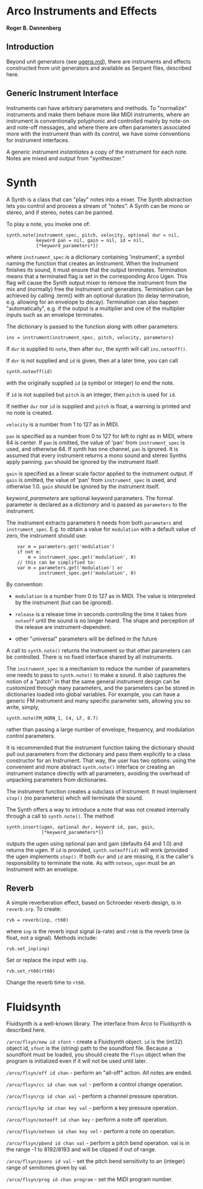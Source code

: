 # Arco Instruments and Effects

**Roger B. Dannenberg**

## Introduction
Beyond unit generators (see [ugens.md](ugens.md)), there are
instruments and effects constructed from unit generators and available
as Serpent files, described here.

## Generic Instrument Interface
Instruments can have arbitrary parameters and methods. To "normalize"
instruments and make them behave more like MIDI instruments, where
an instrument is conventionally polyphonic and controlled mainly by
note-on and note-off messages, and where there are often parameters
associated more with the instrument than with its control, we have
some conventions for instrument interfaces.

A generic instrument *instantiates* a copy of the instrument for
each note. Notes are mixed and output from "synthesizer."

# Synth
A Synth is a class that can "play" notes into a mixer. The Synth
abstraction lets you control and process a stream of "notes". A
Synth can be mono or stereo, and if stereo, notes can be panned.

To play a note, you invoke one of:
```
synth.note(instrument_spec, pitch, velocity, optional dur = nil,
           keyword pan = nil, gain = nil, id = nil,
           [*keyword_parameters*])
```
where `instrument_spec` is a dictionary containing 'instrument', a
symbol naming the function that creates an Instrument. When the
Instrument finishes its sound, it must ensure that the output
terminates. Termination means that a terminated flag is set in the
corresponding Arco Ugen. This flag will cause the Synth output mixer
to remove the instrument from the mix and (normally) free the
Instrument unit generators.  Termination can be achieved by calling
.term() with an optional duration (to delay termination, e.g. allowing
for an envelope to decay). Termination can also happen
"automatically", e.g. if the output is a multiplier and one of the
multiplier inputs such as an envelope terminates.

The dictionary is passed to the function along with other parameters:
```
ins = instrument(instrument_spec, pitch, velocity, parameters)
```
If `dur` is supplied to `note`, then after `dur`, the synth will
call `ins.noteoff()`.

If `dur` is not supplied and `id` is given, then at a later time, you
can call
```
synth.noteoff(id)
```
with the originally supplied `id` (a symbol or integer) to end the note.

If `id` is not supplied but `pitch` is an integer, then `pitch` is
used for `id`.

If neither `dur` nor `id` is supplied and `pitch` is float, a warning
is printed and no note is created.

`velocity` is a number from 1 to 127 as in MIDI.

`pan` is specified as a number from 0 to 127 for left to right as in 
MIDI, where 64 is center. If `pan` is omitted, the value of 'pan' from 
`instrument_spec` is used, and otherwise 64. If synth has one channel, 
`pan` is ignored. It is assumed that every instrument returns a mono 
sound and stereo Synths apply panning. `pan` should be ignored by the
instrument itself.

`gain` is specified as a linear scale factor applied to the instrument 
output. If `gain` is omitted, the value of 'pan' from
`instrument_spec` is used, and otherwise 1.0. `gain` should be ignored
by the instrument itself.

*keyword_parameters* are optional keyword parameters. The formal
parameter is declared as a *dictionary* and is passed as `parameters`
to the instrument.

The instrument extracts parameters it needs from both `parameters`
and `instrument_spec`. E.g. to obtain a value for `modulation` with
a default value of zero, the instrument should use:
```
    var m = parameters.get('modulation')
    if not m:
        m = instrument_spec.get('modulation', 0)
    // this can be simplified to:
    var m = parameters.get('modulation') or
            instrument_spec.get('modulation', 0)
```

By convention:

 - `modulation` is a number from 0 to 127 as in MIDI. The
   value is interpreted by the instrument (but can be ignored).

 - `release` is a release time in seconds controlling the time
   it takes from `noteoff` until the sound is no longer heard.
   The shape and perception of the release are instrument-dependent.
   
 - other "universal" parameters will be defined in the future

A call to `synth.note()` returns the instrument so that other
parameters can be controlled. There is no fixed interface shared by
all instruments.

The `instrument_spec` is a mechanism to reduce the number of
parameters one needs to pass to `synth.note()` to make a sound. It
also captures the notion of a "patch" in that the same general
instrument design can be customized through many parameters, and
the parameters can be stored in dictionaries loaded into global
variables. For example, you can have a generic FM instrument and
many specific parameter sets, allowing you so write, simply, 
```
synth.note(FM_HORN_1, C4, LF, 0.7)
```
rather than passing a large number of envelope, frequency, and 
modulation control parameters.

It is recommended that the instrument function taking the 
dictionary should pull out parameters from the dictionary and
pass them explicitly to a class constructor for an Instrument.
That way, the user has two options: using the convenient and
more abstract `synth.note()` interface or creating an instrument
instance directly with all parameters, avoiding the overhead of
unpacking parameters from dictionaries.

The instrument function creates a subclass of Instrument. It
must implement `stop()` (no parameters) which will terminate
the sound.

The Synth offers a way to introduce a note that was not created
internally through a call to `synth.note()`. The method
```
synth.insert(ugen, optional dur, keyword id, pan, gain, 
             [*keyword_parameters*])
```
outputs the ugen using optional pan and gain (defaults 64 and 1.0) and
returns the ugen. If `id` is provided, `synth.noteoff(id)` will work
(provided the ugen implements `stop()`. If both `dur` and `id` are
missing, it is the caller's responsibility to terminate the note.
As with `noteon`, `ugen` must be an Instrument with an envelope.


## Reverb
A simple reverberation effect, based on Schroeder reverb design, is in
`reverb.srp`. To create:
```
rvb = reverb(inp, rt60)
```
where `inp` is the reverb input signal (a-rate) and `rt60` is the
reverb time (a float, not a signal). Methods include:
```
rvb.set_inp(inp)
```
Set or replace the input with `inp`.
```
rvb.set_rt60(rt60)
```
Change the reverb time to `rt60`.

# Fluidsynth
Fluidsynth is a well-known library. The interface from Arco to
Fluidsynth is described here.

`/arco/flsyn/new id sfont` - create a Fluidsynth object. `id` is the
(int32) object id, `sfont` is the (string) path to the soundfont file.
Because a soundfont must be loaded, you should create the `flsyn`
object when the program is initialized even if it will not be used
until later.

`/arco/flsyn/off id chan` - perform an "all-off" action. All notes
are ended.

`/arco/flsyn/cc id chan num val` - perform a control change operation.

`/arco/flsyn/cp id chan val` - perform a channel pressure
operation.

`/arco/flsyn/kp id chan key val` - perform a key pressure operation.

`/arco/flsyn/noteoff id chan key` - perform a note off operation.

`/arco/flsyn/noteon id chan key vel` - perform a note on operation.

`/arco/flsyn/pbend id chan val` - perform a pitch bend operation.
val is in the range -1 to 8192/8193 and will be clipped if out of
range.

`/arco/flsyn/psens id val` - set the pitch bend sensitivity to an
(integer) range of semitones given by val.

`/arco/flsyn/prog id chan program` - set the MIDI program number.

